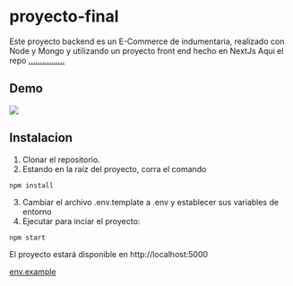 # proyecto-final
Este proyecto backend es un E-Commerce de indumentaria, realizado con Node y Mongo y utilizando un proyecto front end hecho en NextJs
Aqui el repo [................](https://github.com/AdrianoM96/proyecto-final-back)

## Demo
 ![](./src/assets/gif/demo.gif)

## Instalacion
1) Clonar el repositorio.
2) Estando en la raíz del proyecto, corra el comando
```
npm install
```
3) Cambiar el archivo .env.template a .env y establecer sus variables de entorno
4) Ejecutar para inciar el proyecto:
```
npm start
``` 
El proyecto estará disponible en http://localhost:5000


[env.example](https://github.com/AdrianoM96/cresselia-MIGNINI/blob/workshop/.env.example)








